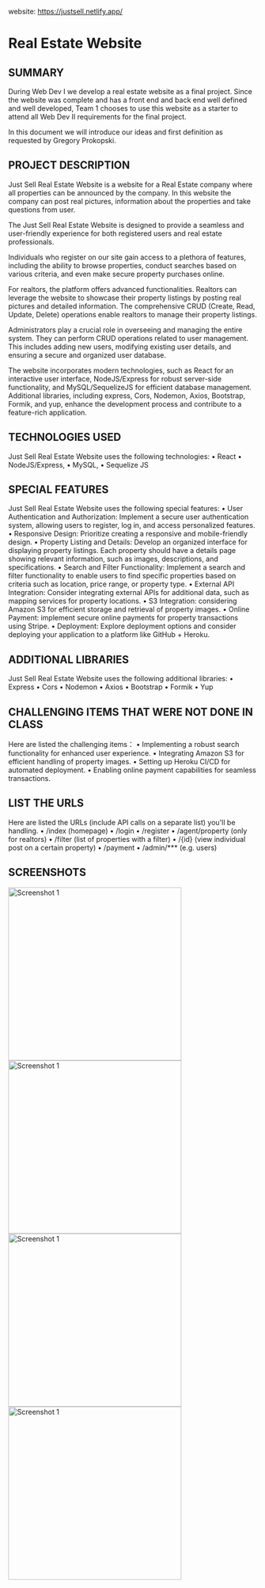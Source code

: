 website: https://justsell.netlify.app/

# Real Estate Website

	 
## SUMMARY
During Web Dev I we develop a real estate website as a final project. Since the website was complete and has a front end and back end well defined and well developed, Team 1 chooses to use this website as a starter to attend all Web Dev II requirements for the final project.

In this document we will introduce our ideas and first definition as requested by Gregory Prokopski.


## PROJECT DESCRIPTION
Just Sell Real Estate Website is a website for a Real Estate company where all properties can be announced by the company. In this website the company can post real pictures, information about the properties and take questions from user.

The Just Sell Real Estate Website is designed to provide a seamless and user-friendly experience for both registered users and real estate professionals.

Individuals who register on our site gain access to a plethora of features, including the ability to browse properties, conduct searches based on various criteria, and even make secure property purchases online. 

For realtors, the platform offers advanced functionalities. Realtors can leverage the website to showcase their property listings by posting real pictures and detailed information. The comprehensive CRUD (Create, Read, Update, Delete) operations enable realtors to manage their property listings.

Administrators play a crucial role in overseeing and managing the entire system. They can perform CRUD operations related to user management. This includes adding new users, modifying existing user details, and ensuring a secure and organized user database.

The website incorporates modern technologies, such as React for an interactive user interface, NodeJS/Express for robust server-side functionality, and MySQL/SequelizeJS for efficient database management. Additional libraries, including express, Cors, Nodemon, Axios, Bootstrap, Formik, and yup, enhance the development process and contribute to a feature-rich application.
	
 

 
## TECHNOLOGIES USED
Just Sell Real Estate Website uses the following technologies:
•	React
•	NodeJS/Express,
•	MySQL,
•	Sequelize JS



## SPECIAL FEATURES
Just Sell Real Estate Website uses the following special features:
•	User Authentication and Authorization: Implement a secure user authentication system, allowing users to register, log in, and access personalized features. 
•	Responsive Design: Prioritize creating a responsive and mobile-friendly design. 
•	Property Listing and Details: Develop an organized interface for displaying property listings. Each property should have a details page showing relevant information, such as images, descriptions, and specifications.
•	Search and Filter Functionality: Implement a search and filter functionality to enable users to find specific properties based on criteria such as location, price range, or property type. 
•	External API Integration: Consider integrating external APIs for additional data, such as mapping services for property locations.
•	S3 Integration: considering Amazon S3 for efficient storage and retrieval of property images.
•	Online Payment: implement secure online payments for property transactions using Stripe. 
•	Deployment: Explore deployment options and consider deploying your application to a platform like GitHub + Heroku.




## ADDITIONAL LIBRARIES
Just Sell Real Estate Website uses the following additional libraries:
•	Express
•	Cors
•	Nodemon
•	Axios
•	Bootstrap
•	Formik
•	Yup


 
## CHALLENGING ITEMS THAT WERE NOT DONE IN CLASS
Here are listed the challenging items：
•	Implementing a robust search functionality for enhanced user experience.
•	Integrating Amazon S3 for efficient handling of property images.
•	Setting up Heroku CI/CD for automated deployment.
•	Enabling online payment capabilities for seamless transactions.


## LIST THE URLS 
Here are listed the URLs (include API calls on a separate list) you'll be handling.
•	/index (homepage)
•	/login
•	/register
•	/agent/property (only for realtors)
•	/filter (list of properties with a filter)
•	/{id} (view individual post on a certain property)
•	/payment
•	/admin/*** (e.g. users)


## SCREENSHOTS

<img src="" alt="Screenshot 1" width="350">
<img src="" alt="Screenshot 1" width="350">
<img src="" alt="Screenshot 1" width="350">
<img src="" alt="Screenshot 1" width="350">





